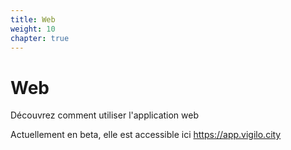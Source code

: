 ```yaml
---
title: Web
weight: 10
chapter: true
---
```


# Web

Découvrez comment utiliser l'application web

Actuellement en beta, elle est accessible ici https://app.vigilo.city
